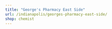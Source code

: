 ```yaml
---
title: "George's Pharmacy East Side"
url: /indianapolis/georges-pharmacy-east-side/
shop: chemist
---
```

